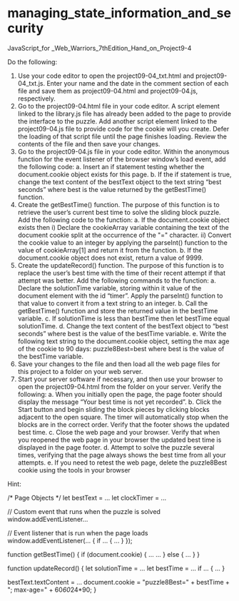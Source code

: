 # managing_state_information_and_security
JavaScript_for _Web_Warriors_7thEdition_Hand_on_Project9-4

Do the following:
1. Use your code editor to open the project09-04_txt.html and project09-04_txt.js. Enter your name and the date in the comment section of each file and save them as 
project09-04.html and project09-04.js, respectively.
2. Go to the project09-04.html file in your code editor. A script element linked to the library.js file has already 
been added to the page to provide the interface to the puzzle. Add another script element linked to the 
project09-04.js file to provide code for the cookie will you create. Defer the loading of that script file until the 
page finishes loading. Review the contents of the file and then save your changes.
3. Go to the project09-04.js file in your code editor. Within the anonymous function for the event listener of the 
browser window’s load event, add the following code:
a. Insert an if statement testing whether the document.cookie object exists for this page.
b. If the if statement is true, change the text content of the bestText object to the text string “best
seconds” where best is the value returned by the getBestTime() function.
4. Create the getBestTime() function. The purpose of this function is to retrieve the user’s current best time to 
solve the sliding block puzzle. Add the following code to the function:
a. If the document.cookie object exists then i) Declare the cookieArray variable containing the text of the 
document cookie split at the occurrence of the "=" character. ii) Convert the cookie value to an integer by 
applying the parseInt() function to the value of cookieArray[1] and return it from the function.
b. If the document.cookie object does not exist, return a value of 9999.
5. Create the updateRecord() function. The purpose of this function is to replace the user’s best time with the 
time of their recent attempt if that attempt was better. Add the following commands to the function:
a. Declare the solutionTime variable, storing within it value of the document element with the id “timer”. 
Apply the parseInt() function to that value to convert it from a text string to an integer.
b. Call the getBestTime() function and store the returned value in the bestTime variable.
c. If solutionTime is less than bestTime then let bestTime equal solutionTime.
d. Change the text content of the bestText object to “best seconds” where best is the value of the 
bestTime variable.
e. Write the following text string to the document.cookie object, setting the max age of the cookie to 90 
days:
puzzle8Best=best
where best is the value of the bestTime variable.
6. Save your changes to the file and then load all the web page files for this project to a folder on your web server.
7. Start your server software if necessary, and then use your browser to open the project09-04.html from the 
folder on your server. Verify the following:
a. When you initially open the page, the page footer should display the message “Your best time is not yet 
recorded”.
b. Click the Start button and begin sliding the block pieces by clicking blocks adjacent to the open square. 
The timer will automatically stop when the blocks are in the correct order. Verify that the footer shows the 
updated best time.
c. Close the web page and your browser. Verify that when you reopened the web page in your browser the 
updated best time is displayed in the page footer.
d. Attempt to solve the puzzle several times, verifying that the page always shows the best time from all your 
attempts.
e. If you need to retest the web page, delete the puzzle8Best cookie using the tools in your browser



Hint:

/* Page Objects */
let bestText = ...
let clockTimer = ...

// Custom event that runs when the puzzle is solved
window.addEventListener...

// Event listener that is run when the page loads
window.addEventListener(... {
if ... {
...
}
});


function getBestTime() {
if (document.cookie) {
...
...
} else {
...
}
}

function updateRecord() {
let solutionTime = ...
let bestTime = ...
if ... {
...
}

bestText.textContent = ...
document.cookie = "puzzle8Best=" + bestTime + "; max-age=" + 60*60*24*90;
}
